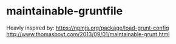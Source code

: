 maintainable-gruntfile
======================
Heavly inspired by:
https://npmjs.org/package/load-grunt-config
http://www.thomasboyt.com/2013/09/01/maintainable-grunt.html